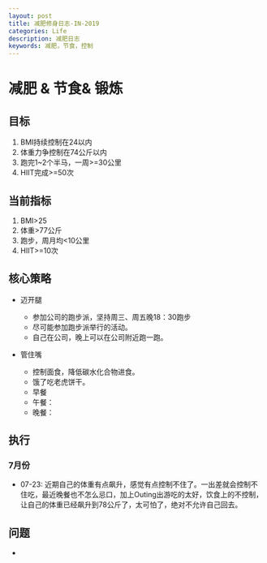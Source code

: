 ```yaml
---
layout: post
title: 减肥修身日志-IN-2019
categories: Life
description: 减肥日志
keywords: 减肥，节食，控制
---
```


# 减肥 & 节食& 锻炼
## 目标
1. BMI持续控制在24以内
2. 体重力争控制在74公斤以内
3. 跑完1~2个半马，一周>=30公里
4. HIIT完成>=50次

## 当前指标
1. BMI>25
2. 体重>77公斤
3. 跑步，周月均<10公里
4. HIIT>=10次

## 核心策略
- 迈开腿
  - 参加公司的跑步派，坚持周三、周五晚18：30跑步
  - 尽可能参加跑步派举行的活动。
  - 自己在公司，晚上可以在公司附近跑一跑。

- 管住嘴
  - 控制面食，降低碳水化合物进食。
  - 饿了吃老虎饼干。
  - 早餐
  - 午餐：
  - 晚餐：

## 执行
### 7月份
- 07-23: 近期自己的体重有点飙升，感觉有点控制不住了。一出差就会控制不住吃，最近晚餐也不怎么忌口，加上Outing出游吃的太好，饮食上的不控制，让自己的体重已经飙升到78公斤了，太可怕了，绝对不允许自己回去。

## 问题
-

